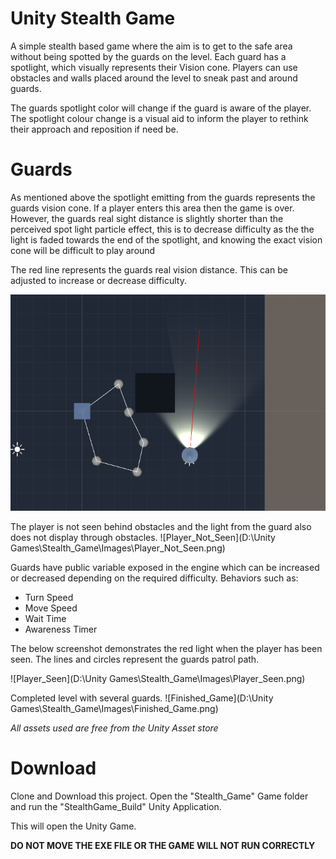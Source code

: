 # Unity Stealth Game

A simple stealth based game where the aim is to get to the safe area without being spotted by the guards on the level. Each guard has a spotlight, which visually represents their Vision cone. Players can use obstacles and walls placed around the level to sneak past and around guards. 

The guards spotlight color will change if the guard is aware of the player. The spotlight colour change is a visual aid to inform the player to rethink their approach and reposition if need be. 

# Guards 

As mentioned above the spotlight emitting from the guards represents the guards vision cone. If a player enters this area then the game is over. However,  the guards real sight distance is slightly shorter than the perceived spot light particle effect, this is to decrease difficulty as the the light is faded towards the end of the spotlight, and knowing the exact vision cone will be difficult to play around

The red line represents the guards real vision distance. This can be adjusted to increase or decrease difficulty.

![Guard_View_Distance](Images\Guard_View_Distance.png)

The player is not seen behind obstacles and the light from the guard also does not display through obstacles. ![Player_Not_Seen](D:\Unity Games\Stealth_Game\Images\Player_Not_Seen.png)

Guards have public variable exposed in the engine which can be increased or decreased depending on the required difficulty. Behaviors such as: 

- Turn Speed
- Move Speed
- Wait Time
- Awareness Timer 

The below screenshot demonstrates the red light when the player has been seen. The lines and circles represent the guards patrol path. 

![Player_Seen](D:\Unity Games\Stealth_Game\Images\Player_Seen.png)

 Completed level with several guards. ![Finished_Game](D:\Unity Games\Stealth_Game\Images\Finished_Game.png)

*All assets used are free from the Unity Asset store*

# Download 

Clone and Download this project. Open the "Stealth_Game" Game folder and run the "StealthGame_Build" Unity Application. 

This will open the Unity Game.

**DO NOT MOVE THE EXE FILE OR THE GAME WILL NOT RUN CORRECTLY** 



